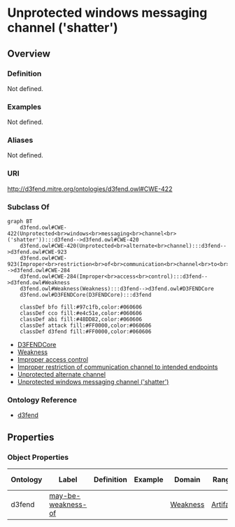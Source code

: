 # Unprotected windows messaging channel ('shatter')

## Overview

### Definition
Not defined.

### Examples
Not defined.

### Aliases
Not defined.

### URI
http://d3fend.mitre.org/ontologies/d3fend.owl#CWE-422

### Subclass Of
```mermaid
graph BT
    d3fend.owl#CWE-422(Unprotected<br>windows<br>messaging<br>channel<br>('shatter')):::d3fend-->d3fend.owl#CWE-420
    d3fend.owl#CWE-420(Unprotected<br>alternate<br>channel):::d3fend-->d3fend.owl#CWE-923
    d3fend.owl#CWE-923(Improper<br>restriction<br>of<br>communication<br>channel<br>to<br>intended<br>endpoints):::d3fend-->d3fend.owl#CWE-284
    d3fend.owl#CWE-284(Improper<br>access<br>control):::d3fend-->d3fend.owl#Weakness
    d3fend.owl#Weakness(Weakness):::d3fend-->d3fend.owl#D3FENDCore
    d3fend.owl#D3FENDCore(D3FENDCore):::d3fend
    
    classDef bfo fill:#97c1fb,color:#060606
    classDef cco fill:#e4c51e,color:#060606
    classDef abi fill:#48DD82,color:#060606
    classDef attack fill:#FF0000,color:#060606
    classDef d3fend fill:#FF0000,color:#060606
```

- [D3FENDCore](/docs/ontology/reference/model/D3FENDCore/D3FENDCore.md)
- [Weakness](/docs/ontology/reference/model/D3FENDCore/Weakness/Weakness.md)
- [Improper access control](/docs/ontology/reference/model/D3FENDCore/Weakness/Improper%20access%20control/Improper%20access%20control.md)
- [Improper restriction of communication channel to intended endpoints](/docs/ontology/reference/model/D3FENDCore/Weakness/Improper%20access%20control/Improper%20restriction%20of%20communication%20channel%20to%20intended%20endpoints/Improper%20restriction%20of%20communication%20channel%20to%20intended%20endpoints.md)
- [Unprotected alternate channel](/docs/ontology/reference/model/D3FENDCore/Weakness/Improper%20access%20control/Improper%20restriction%20of%20communication%20channel%20to%20intended%20endpoints/Unprotected%20alternate%20channel/Unprotected%20alternate%20channel.md)
- [Unprotected windows messaging channel ('shatter')](/docs/ontology/reference/model/D3FENDCore/Weakness/Improper%20access%20control/Improper%20restriction%20of%20communication%20channel%20to%20intended%20endpoints/Unprotected%20alternate%20channel/Unprotected%20windows%20messaging%20channel%20%28%27shatter%27%29/Unprotected%20windows%20messaging%20channel%20%28%27shatter%27%29.md)


### Ontology Reference
- [d3fend](http://d3fend.mitre.org/ontologies/d3fend.owl#)

## Properties
### Object Properties
| Ontology | Label | Definition | Example | Domain | Range | Inverse Of |
|----------|-------|------------|---------|--------|-------|------------|
| d3fend | [may-be-weakness-of](http://d3fend.mitre.org/ontologies/d3fend.owl#may-be-weakness-of) |  |  | [Weakness](/docs/ontology/reference/model/D3FENDCore/Weakness/Weakness.md) | [Artifact](/docs/ontology/reference/model/D3FENDCore/Artifact/Artifact.md) | [may-have-weakness](http://d3fend.mitre.org/ontologies/d3fend.owl#may-have-weakness) |

